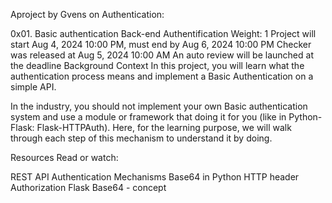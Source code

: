 Aproject by Gvens on Authentication:

0x01. Basic authentication
Back-end
Authentification
 Weight: 1
 Project will start Aug 4, 2024 10:00 PM, must end by Aug 6, 2024 10:00 PM
 Checker was released at Aug 5, 2024 10:00 AM
 An auto review will be launched at the deadline
Background Context
In this project, you will learn what the authentication process means and implement a Basic Authentication on a simple API.

In the industry, you should not implement your own Basic authentication system and use a module or framework that doing it for you (like in Python-Flask: Flask-HTTPAuth). Here, for the learning purpose, we will walk through each step of this mechanism to understand it by doing.



Resources
Read or watch:

REST API Authentication Mechanisms
Base64 in Python
HTTP header Authorization
Flask
Base64 - concept
